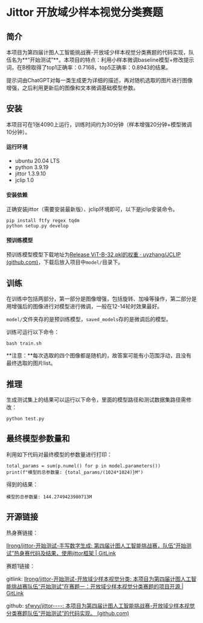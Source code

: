 #  Jittor 开放域少样本视觉分类赛题

## 简介

本项目为第四届计图人工智能挑战赛-开放域少样本视觉分类赛题的代码实现，队伍名为**“开始测试”**。本项目的特点：利用小样本微调baseline模型+修改提示词，在B榜取得了top1正确率：0.7168，top5正确率：0.8943的结果。

提示词由ChatGPT对每一类生成更为详细的描述，再对随机选取的图片进行图像增强，之后利用更新后的图像和文本微调基础模型参数。

## 安装

本项目可在1张4090上运行，训练时间约为30分钟（样本增强20分钟+模型微调10分钟）。

#### 运行环境

- ubuntu 20.04 LTS
- python 3.9.19
- jittor 1.3.9.10
- jclip 1.0

#### 安装依赖

正确安装jittor（需要安装最新版）、jclip环境即可，以下是jclip安装命令。

```
pip install ftfy regex tqdm
python setup.py develop
```

#### 预训练模型

预训练模型模型下载地址为[Release ViT-B-32.pkl的权重 · uyzhang/JCLIP (github.com)](https://github.com/uyzhang/JCLIP/releases/tag/权重)，下载后放入项目中`model/`目录下。

## 训练

在训练中包括两部分，第一部分是图像增强，包括旋转、加噪等操作，第二部分是用增强后的图像进行对模型进行微调，一般在12-14轮时效果最好。

`model/`文件夹存的是预训练模型，`saved_models`存的是微调后的模型。

训练可运行以下命令：

```
bash train.sh
```

**注意：**每次选取的四个图像都是随机的，故答案可能有小范围浮动，且没有最终选取的图片list。

## 推理

生成测试集上的结果可以运行以下命令，里面的模型路径和测试数据集路径需修改：

```
python test.py
```

## 最终模型参数量和

利用如下代码对最终模型的参数量进行打印：

```
total_params = sum(p.numel() for p in model.parameters())
print(f"模型的总参数量: {total_params/(1024*1024)}M")
```

得到的结果：

```
模型的总参数量: 144.2749423980713M
```

## 开源链接

热身赛链接：

[llrong/jittor-开始测试-手写数字生成: 第四届计图人工智能挑战赛，队伍“开始测试”热身赛代码及结果，使用jittor框架 | GitLink](https://gitlink.org.cn/p38ij7xsv/jittor_kaishiceshi/tree/master)

赛题1链接：

gitlink: [llrong/jittor-开始测试-开放域少样本视觉分类: 本项目为第四届计图人工智能挑战赛队伍“开始测试”在赛题一：开放域少样本视觉分类赛题的项目开源 | GitLink](https://www.gitlink.org.cn/p38ij7xsv/jittor_kaishiceshi_jclip/tree/master)

github: [sfwyy/jittor----: 本项目为第四届计图人工智能挑战赛-开放域少样本视觉分类赛题队伍“开始测试”的代码实现。 (github.com)](https://github.com/sfwyy/jittor----)